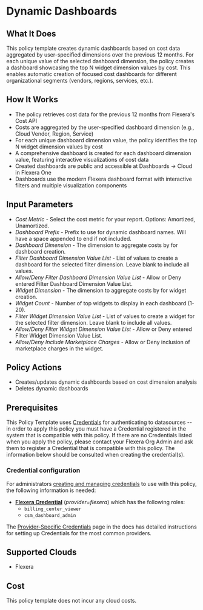 # Dynamic Dashboards

## What It Does

This policy template creates dynamic dashboards based on cost data aggregated by user-specified dimensions over the previous 12 months. For each unique value of the selected dashboard dimension, the policy creates a dashboard showcasing the top N widget dimension values by cost. This enables automatic creation of focused cost dashboards for different organizational segments (vendors, regions, services, etc.).

## How It Works

- The policy retrieves cost data for the previous 12 months from Flexera's Cost API
- Costs are aggregated by the user-specified dashboard dimension (e.g., Cloud Vendor, Region, Service)
- For each unique dashboard dimension value, the policy identifies the top N widget dimension values by cost
- A comprehensive dashboard is created for each dashboard dimension value, featuring interactive visualizations of cost data
- Created dashboards are public and accessible at Dashboards -> Cloud in Flexera One
- Dashboards use the modern Flexera dashboard format with interactive filters and multiple visualization components

## Input Parameters

- *Cost Metric* - Select the cost metric for your report. Options: Amortized, Unamortized.
- *Dashboard Prefix* - Prefix to use for dynamic dashboard names. Will have a space appended to end if not included.
- *Dashboard Dimension* - The dimension to aggregate costs by for dashboard creation.
- *Filter Dashboard Dimension Value List* - List of values to create a dashboard for the selected filter dimension. Leave blank to include all values.
- *Allow/Deny Filter Dashboard Dimension Value List* - Allow or Deny entered Filter Dashboard Dimension Value List.
- *Widget Dimension* - The dimension to aggregate costs by for widget creation.
- *Widget Count* - Number of top widgets to display in each dashboard (1-20).
- *Filter Widget Dimension Value List* - List of values to create a widget for the selected filter dimension. Leave blank to include all values.
- *Allow/Deny Filter Widget Dimension Value List* - Allow or Deny entered Filter Widget Dimension Value List.
- *Allow/Deny Include Marketplace Charges* - Allow or Deny inclusion of marketplace charges in the widget.

## Policy Actions

- Creates/updates dynamic dashboards based on cost dimension analysis
- Deletes dynamic dashboards

## Prerequisites

This Policy Template uses [Credentials](https://docs.flexera.com/flexera/EN/Automation/ManagingCredentialsExternal.htm) for authenticating to datasources -- in order to apply this policy you must have a Credential registered in the system that is compatible with this policy. If there are no Credentials listed when you apply the policy, please contact your Flexera Org Admin and ask them to register a Credential that is compatible with this policy. The information below should be consulted when creating the credential(s).

### Credential configuration

For administrators [creating and managing credentials](https://docs.flexera.com/flexera/EN/Automation/ManagingCredentialsExternal.htm) to use with this policy, the following information is needed:

- [**Flexera Credential**](https://docs.flexera.com/flexera/EN/Automation/ProviderCredentials.htm) (*provider=flexera*) which has the following roles:
  - `billing_center_viewer`
  - `csm_dashboard_admin`

The [Provider-Specific Credentials](https://docs.flexera.com/flexera/EN/Automation/ProviderCredentials.htm) page in the docs has detailed instructions for setting up Credentials for the most common providers.

## Supported Clouds

- Flexera

## Cost

This policy template does not incur any cloud costs.
